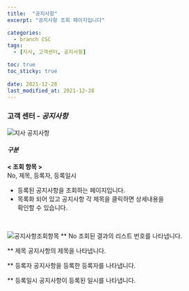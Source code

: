 ```yaml
---
title:  "공지사항"
excerpt: "공지사항 조회 페이지입니다"

categories:
  - branch CSC
tags:
  - [지사, 고객센터, 공지사항]

toc: true
toc_sticky: true
 
date: 2021-12-28
last_modified_at: 2021-12-28
---
```


### 고객 센터 - *공지사항*
![지사 공지사항](https://user-images.githubusercontent.com/95394003/147545277-08e0abb9-1027-45e8-aba1-0c786dfc7b3f.jpeg)

#### *구분* <br>
**< 조회 항목 >** 
<br>No, 제목, 등록자, 등록일시



- 등록된 공지사항을 조회하는 페이지입니다.
- 목록화 되어 있고 공지사항 각 제목을 클릭하면 상세내용을<br>확인할 수 있습니다.


<br>

![공지사항조회항목](https://user-images.githubusercontent.com/95394003/147037538-f9a5683c-b98c-42be-aae6-b0ff34052cdc.jpeg)
** No
조회된 결과의 리스트 번호를 나타냅니다.

** 제목
공지사항의 제목을 나타냅니다.

** 등록자
공지사항을 등록한 등록자를 나타냅니다.

** 등록일시
공지사항이 등록된 일시를 나타냅니다.